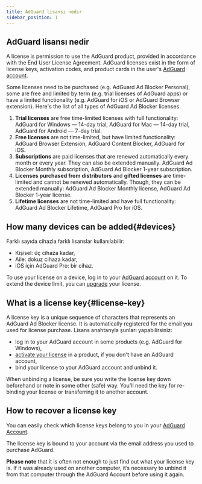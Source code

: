 ```yaml
---
title: AdGuard lisansı nedir
sidebar_position: 1
---
```


## AdGuard lisansı nedir

A license is permission to use the AdGuard product, provided in accordance with the End User License Agreement. AdGuard licenses exist in the form of license keys, activation codes, and product cards in the user's [AdGuard account](../../account/register).

Some licenses need to be purchased (e.g. AdGuard Ad Blocker Personal), some are free and limited by term (e.g. trial licenses of AdGuard apps) or have a limited functionality (e.g. AdGuard for iOS or AdGuard Browser extension). Here's the list of all types of AdGuard Ad Blocker licenses.

1. **Trial licenses** are free time-limited licenses with full functionality: AdGuard for Windows — 14-day trial, AdGuard for Mac — 14-day trial, AdGuard for Android — 7-day trial.
2. **Free licenses** are not time-limited, but have limited functionality: AdGuard Browser Extension, AdGuard Content Blocker, AdGuard for iOS.
3. **Subscriptions** are paid licenses that are renewed automatically every month or every year. They can also be extended manually. AdGuard Ad Blocker Monthly subscription, AdGuard Ad Blocker 1-year subscription.
4. **Licenses purchased from distributors** and **gifted licenses** are time-limited and cannot be renewed automatically. Though, they can be extended manually: AdGuard Ad Blocker Monthly license, AdGuard Ad Blocker 1-year license.
5. **Lifetime licenses** are not time-limited and have full functionality: AdGuard Ad Blocker Lifetime, AdGuard Pro for iOS.

## How many devices can be added{#devices}

Farklı sayıda cihazla farklı lisanslar kullanılabilir:

- Kişisel: üç cihaza kadar,
- Aile: dokuz cihaza kadar,
- iOS için AdGuard Pro: bir cihaz.

To use your license on a device, log in to your [AdGuard account](../../account/features) on it. To extend the device limit, you can [upgrade](../activation#how-to-upgrade-a-license) your license.

## What is a license key{#license-key}

A license key is a unique sequence of characters that represents an AdGuard Ad Blocker license. It is automatically registered for the email you used for license purchase. Lisans anahtarıyla şunları yapabilirsiniz:

- log in to your AdGuard account in some products (e.g. AdGuard for Windows),
- [activate your license](../activation) in a product, if you don't have an AdGuard account,
- bind your license to your AdGuard account and unbind it.

When unbinding a license, be sure you write the license key down beforehand or note in some other (safe) way. You'll need the key for re-binding your license or transferring it to another account.

## How to recover a license key

You can easily check which license keys belong to you in your [AdGuard Account](../../account/register).

The license key is bound to your account via the email address you used to purchase AdGuard.

**Please note** that it is often not enough to just find out what your license key is. If it was already used on another computer, it’s necessary to unbind it from that computer through the AdGuard Account before using it again.
